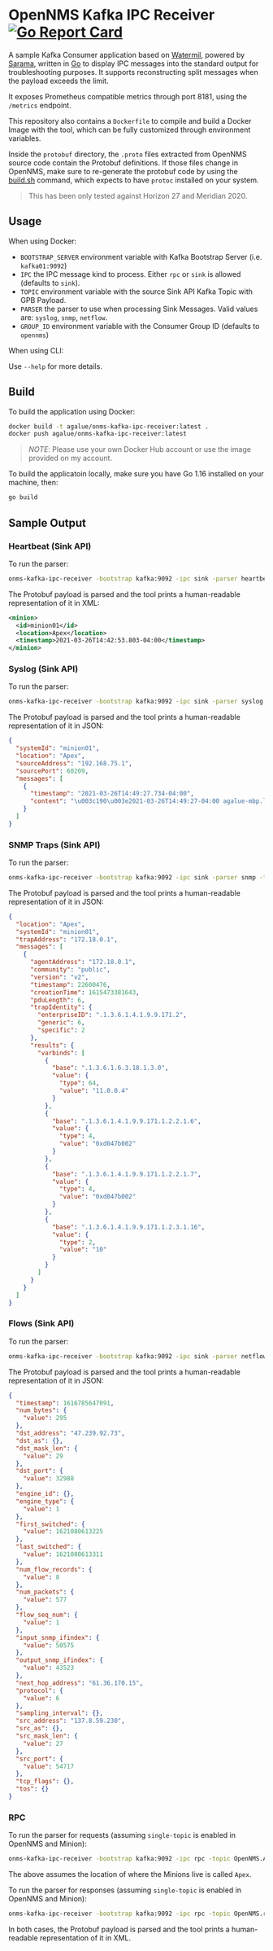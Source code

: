 OpenNMS Kafka IPC Receiver [![Go Report Card](https://goreportcard.com/badge/github.com/agalue/onms-kafka-ipc-receiver)](https://goreportcard.com/report/github.com/agalue/onms-kafka-ipc-receiver)
====

A sample Kafka Consumer application based on [Watermil](https://watermill.io/), powered by [Sarama](https://github.com/Shopify/sarama), written in [Go](https://golang.org/) to display IPC messages into the standard output for troubleshooting purposes. It supports reconstructing split messages when the payload exceeds the limit.

It exposes Prometheus compatible metrics through port 8181, using the `/metrics` endpoint.

This repository also contains a `Dockerfile` to compile and build a Docker Image with the tool, which can be fully customized through environment variables.

Inside the `protobuf` directory, the `.proto` files extracted from OpenNMS source code contain the Protobuf definitions. If those files change in OpenNMS, make sure to re-generate the protobuf code by using the [build.sh](protobuf/build.sh) command, which expects to have `protoc` installed on your system.

> This has been only tested against Horizon 27 and Meridian 2020.

## Usage

When using Docker:

* `BOOTSTRAP_SERVER` environment variable with Kafka Bootstrap Server (i.e. `kafka01:9092`)
* `IPC` the IPC message kind to process. Either `rpc` or `sink` is allowed (defaults to `sink`).
* `TOPIC` environment variable with the source Sink API Kafka Topic with GPB Payload.
* `PARSER` the parser to use when processing Sink Messages. Valid values are: `syslog`, `snmp`, `netflow`.
* `GROUP_ID` environment variable with the Consumer Group ID (defaults to `opennms`)

When using CLI:

Use `--help` for more details.

## Build

To build the application using Docker:

```bash
docker build -t agalue/onms-kafka-ipc-receiver:latest .
docker push agalue/onms-kafka-ipc-receiver:latest
```

> *NOTE*: Please use your own Docker Hub account or use the image provided on my account.

To build the applicatoin locally, make sure you have Go 1.16 installed on your machine, then:

```bash
go build
```

## Sample Output

### Heartbeat (Sink API)

To run the parser:

```bash
onms-kafka-ipc-receiver -bootstrap kafka:9092 -ipc sink -parser heartbeat -topic OpenNMS.Sink.Heartbeat
```

The Protobuf payload is parsed and the tool prints a human-readable representation of it in XML:

```xml
<minion>
  <id>minion01</id>
  <location>Apex</location>
  <timestamp>2021-03-26T14:42:53.803-04:00</timestamp>
</minion>
```

### Syslog (Sink API)

To run the parser:

```bash
onms-kafka-ipc-receiver -bootstrap kafka:9092 -ipc sink -parser syslog -topic OpenNMS.Sink.Syslog
```

The Protobuf payload is parsed and the tool prints a human-readable representation of it in JSON:

```json
{
  "systemId": "minion01",
  "location": "Apex",
  "sourceAddress": "192.168.75.1",
  "sourcePort": 60209,
  "messages": [
    {
      "timestamp": "2021-03-26T14:49:27.734-04:00",
      "content": "\u003c190\u003e2021-03-26T14:49:27-04:00 agalue-mbp.local udpgen[9601]: %%SEC-6-IPACCESSLOGP: list in110 denied tcp 10.99.99.1(63923) -\u003e 10.98.98.1(1521), 1 packet"
    }
  ]
}
```

### SNMP Traps (Sink API)

To run the parser:

```bash
onms-kafka-ipc-receiver -bootstrap kafka:9092 -ipc sink -parser snmp -topic OpenNMS.Sink.Trap
```

The Protobuf payload is parsed and the tool prints a human-readable representation of it in JSON:

```json
{
  "location": "Apex",
  "systemId": "minion01",
  "trapAddress": "172.18.0.1",
  "messages": [
    {
      "agentAddress": "172.18.0.1",
      "community": "public",
      "version": "v2",
      "timestamp": 22600476,
      "creationTime": 1615473381643,
      "pduLength": 6,
      "trapIdentity": {
        "enterpriseID": ".1.3.6.1.4.1.9.9.171.2",
        "generic": 6,
        "specific": 2
      },
      "results": {
        "varbinds": [
          {
            "base": ".1.3.6.1.6.3.18.1.3.0",
            "value": {
              "type": 64,
              "value": "11.0.0.4"
            }
          },
          {
            "base": ".1.3.6.1.4.1.9.9.171.1.2.2.1.6",
            "value": {
              "type": 4,
              "value": "0xd047b002"
            }
          },
          {
            "base": ".1.3.6.1.4.1.9.9.171.1.2.2.1.7",
            "value": {
              "type": 4,
              "value": "0xd047b002"
            }
          },
          {
            "base": ".1.3.6.1.4.1.9.9.171.1.2.3.1.16",
            "value": {
              "type": 2,
              "value": "10"
            }
          }
        ]
      }
    }
  ]
}
```

### Flows (Sink API)

To run the parser:

```bash
onms-kafka-ipc-receiver -bootstrap kafka:9092 -ipc sink -parser netflow -topic OpenNMS.Sink.Telemetry-Netflow-5
```

The Protobuf payload is parsed and the tool prints a human-readable representation of it in JSON:

```json
{
  "timestamp": 1616785647091,
  "num_bytes": {
    "value": 295
  },
  "dst_address": "47.239.92.73",
  "dst_as": {},
  "dst_mask_len": {
    "value": 29
  },
  "dst_port": {
    "value": 32988
  },
  "engine_id": {},
  "engine_type": {
    "value": 1
  },
  "first_switched": {
    "value": 1621080613225
  },
  "last_switched": {
    "value": 1621080613311
  },
  "num_flow_records": {
    "value": 8
  },
  "num_packets": {
    "value": 577
  },
  "flow_seq_num": {
    "value": 1
  },
  "input_snmp_ifindex": {
    "value": 50575
  },
  "output_snmp_ifindex": {
    "value": 43523
  },
  "next_hop_address": "61.36.170.15",
  "protocol": {
    "value": 6
  },
  "sampling_interval": {},
  "src_address": "137.8.59.230",
  "src_as": {},
  "src_mask_len": {
    "value": 27
  },
  "src_port": {
    "value": 54717
  },
  "tcp_flags": {},
  "tos": {}
}
```

### RPC

To run the parser for requests (assuming `single-topic` is enabled in OpenNMS and Minion):

```bash
onms-kafka-ipc-receiver -bootstrap kafka:9092 -ipc rpc -topic OpenNMS.Apex.rpc-request
```

The above assumes the location of where the Minions live is called `Apex`.

To run the parser for responses (assuming `single-topic` is enabled in OpenNMS and Minion):

```bash
onms-kafka-ipc-receiver -bootstrap kafka:9092 -ipc rpc -topic OpenNMS.rpc-response
```

In both cases, the Protobuf payload is parsed and the tool prints a human-readable representation of it in XML.